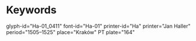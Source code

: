 # Keywords
glyph-id="Ha-01_0411"
font-id="Ha-01"
printer-id="Ha"
printer="Jan Haller"
period="1505–1525"
place="Kraków"
PT plate="164"
